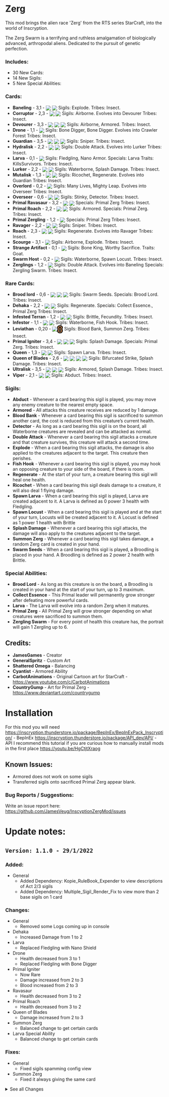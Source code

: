 # Zerg
This mod brings the alien race 'Zerg' from the RTS series StarCraft, into the world of Inscryption.

The Zerg Swarm is a terrifying and ruthless amalgamation of biologically advanced, arthropodal aliens. Dedicated to the pursuit of genetic perfection.

### Includes:
- 30 New Cards:
- 14 New Sigils:
- 5 New Special Abilities:

### Cards:
- **Baneling** - 3,1 - <img align="center" src="https://tinyurl.com/2p86btxk"> <img align="center" src="https://tinyurl.com/2p86btxk"> Sigils: Explode. Tribes: Insect.
- **Corruptor** - 2,3 - <img align="center" src="https://tinyurl.com/34daekbw"> <img align="center" src="https://tinyurl.com/34daekbw"> Sigils: Airborne. Evolves into Devourer Tribes: Insect.
- **Devourer** - 3,3 - <img align="center" src="https://tinyurl.com/34daekbw"> <img align="center" src="https://tinyurl.com/34daekbw"> <img align="center" src="https://tinyurl.com/34daekbw"> Sigils: Airborne, Armored. Tribes: Insect.
- **Drone** - 1,1 - <img align="center" src="https://tinyurl.com/34daekbw"> Sigils: Bone Digger, Bone Digger. Evolves into Crawler Forest Tribes: Insect.
- **Guardian** - 3,5 - <img align="center" src="https://tinyurl.com/34daekbw"> <img align="center" src="https://tinyurl.com/34daekbw"> <img align="center" src="https://tinyurl.com/34daekbw"> Sigils: Sniper. Tribes: Insect.
- **Hydralisk** - 2,2 - <img align="center" src="https://tinyurl.com/34daekbw"> <img align="center" src="https://tinyurl.com/34daekbw"> Sigils: Double Attack. Evolves into Lurker Tribes: Insect.
- **Larva** - 0,1 - <img align="center" src="https://tinyurl.com/34daekbw"> Sigils: Fledgling, Nano Armor. Specials: Larva Traits: KillsSurvivors. Tribes: Insect.
- **Lurker** - 2,2 - <img align="center" src="https://tinyurl.com/34daekbw"> <img align="center" src="https://tinyurl.com/34daekbw"> Sigils: Waterborne, Splash Damage. Tribes: Insect.
- **Mutalisk** - 1,3 - <img align="center" src="https://tinyurl.com/34daekbw"> <img align="center" src="https://tinyurl.com/34daekbw"> Sigils: Ricochet, Regenerate. Evolves into Guardian Tribes: Insect.
- **Overlord** - 0,2 - <img align="center" src="https://tinyurl.com/34daekbw"> Sigils: Many Lives, Mighty Leap. Evolves into Overseer Tribes: Insect.
- **Overseer** - 0,6 - <img align="center" src="https://tinyurl.com/34daekbw"> <img align="center" src="https://tinyurl.com/34daekbw"> Sigils: Stinky, Detector. Tribes: Insect.
- **Primal Ravasaur** - 3,2 - <img align="center" src="https://tinyurl.com/34daekbw"> <img align="center" src="https://tinyurl.com/34daekbw"> Specials: Primal Zerg Tribes: Insect.
- **Primal Roach** - 2,2 - <img align="center" src="https://tinyurl.com/34daekbw"> <img align="center" src="https://tinyurl.com/34daekbw"> Sigils: Armored. Specials: Primal Zerg. Tribes: Insect.
- **Primal Zergling** - 1,2 - <img align="center" src="https://tinyurl.com/34daekbw"> Specials: Primal Zerg Tribes: Insect.
- **Ravager** - 2,2 - <img align="center" src="https://tinyurl.com/34daekbw"> <img align="center" src="https://tinyurl.com/34daekbw"> Sigils: Sniper. Tribes: Insect.
- **Roach** - 2,3 - <img align="center" src="https://tinyurl.com/34daekbw"> <img align="center" src="https://tinyurl.com/34daekbw"> Sigils: Regenerate. Evolves into Ravager Tribes: Insect.
- **Scourge** - 3,1 - <img align="center" src="https://tinyurl.com/34daekbw"> Sigils: Airborne, Explode. Tribes: Insect.
- **Strange Artifact** - 0,1 - <img align="center" src="https://tinyurl.com/34daekbw"> Sigils: Bone King, Worthy Sacrifice. Traits: Goat.
- **Swarm Host** - 0,2 - <img align="center" src="https://tinyurl.com/34daekbw"> Sigils: Waterborne, Spawn Locust. Tribes: Insect.
- **Zerglings** - 1,2 - <img align="center" src="https://tinyurl.com/34daekbw"> Sigils: Double Attack. Evolves into Baneling Specials: Zergling Swarm. Tribes: Insect.

### Rare Cards:
- **Brood lord** - 0,6 - <img align="center" src="https://tinyurl.com/34daekbw"> <img align="center" src="https://tinyurl.com/34daekbw"> <img align="center" src="https://tinyurl.com/34daekbw"> Sigils: Swarm Seeds. Specials: Brood Lord. Tribes: Insect.
- **Dehaka** - 2,2 - <img align="center" src="https://tinyurl.com/34daekbw"> <img align="center" src="https://tinyurl.com/34daekbw"> Sigils: Regenerate. Specials: Collect Essence., Primal Zerg Tribes: Insect.
- **Infested Terran** - 1,2 - <img align="center" src="https://tinyurl.com/2p86btxk"> <img align="center" src="https://tinyurl.com/2p86btxk"> Sigils: Brittle, Fecundity. Tribes: Insect.
- **Infestor** - 1,1 - <img align="center" src="https://tinyurl.com/34daekbw"> <img align="center" src="https://tinyurl.com/34daekbw"> Sigils: Waterborne, Fish Hook. Tribes: Insect.
- **Leviathan** - 0,20 - <img align="center" src="https://tinyurl.com/2p86btxk"><img align="center" src="https://raw.githubusercontent.com/JamesVeug/InscyptionReadmeMaker/main/Artwork/Git/cost_bone_8.png"> Sigils: Blood Bank, Summon Zerg. Tribes: Insect.
- **Primal Igniter** - 3,4 - <img align="center" src="https://tinyurl.com/34daekbw"> <img align="center" src="https://tinyurl.com/34daekbw"> <img align="center" src="https://tinyurl.com/34daekbw"> Sigils: Splash Damage. Specials: Primal Zerg. Tribes: Insect.
- **Queen** - 1,3 - <img align="center" src="https://tinyurl.com/34daekbw"> <img align="center" src="https://tinyurl.com/34daekbw"> Sigils: Spawn Larva. Tribes: Insect.
- **Queen of Blades** - 2,6 - <img align="center" src="https://tinyurl.com/34daekbw"> <img align="center" src="https://tinyurl.com/34daekbw"> <img align="center" src="https://tinyurl.com/34daekbw"> <img align="center" src="https://tinyurl.com/34daekbw"> Sigils: Bifurcated Strike, Splash Damage. Tribes: Insect.
- **Ultralisk** - 3,5 - <img align="center" src="https://tinyurl.com/34daekbw"> <img align="center" src="https://tinyurl.com/34daekbw"> <img align="center" src="https://tinyurl.com/34daekbw"> Sigils: Armored, Splash Damage. Tribes: Insect.
- **Viper** - 2,1 - <img align="center" src="https://tinyurl.com/34daekbw"> <img align="center" src="https://tinyurl.com/34daekbw"> Sigils: Abduct. Tribes: Insect.

### Sigils:
- **Abduct** - Whenever a card bearing this sigil is played, you may move any enemy creature to the nearest empty space.
- **Armored** - All attacks this creature receives are reduced by 1 damage.
- **Blood Bank** - Whenever a card bearing this sigil is sacrificed to summon another card, the cost is reduced from this creature’s current health.
- **Detector** - As long as a card bearing this sigil is on the board, all Waterborne creatures are revealed and can be attacked as normal.
- **Double Attack** - Whenever a card bearing this sigil attacks a creature and that creature survives, this creature will attack a second time.
- **Explode** - When a card bearing this sigil attacks, the damage is also applied to the creatures adjacent to the target. This creature then perishes.
- **Fish Hook** - Whenever a card bearing this sigil is played, you may hook an opposing creature to your side of the board, if there is room.
- **Regenerate** - At the start of your turn, a creature bearing this sigil will heal one health.
- **Ricochet** - When a card bearing this sigil deals damage to a creature, it will also deal 1 flying damage.
- **Spawn Larva** - When a card bearing this sigil is played, Larva are created adjacent to it. A Larva is defined as 0 power 3 health with Fledgling.
- **Spawn Locust** - When a card bearing this sigil is played and at the start of your turn, Locusts will be created adjacent to it. A Locust is defined as 1 power 1 health with Brittle
- **Splash Damage** - Whenever a card bearing this sigil attacks, the damage will also apply to the creatures adjacent to the target.
- **Summon Zerg** - Whenever a card bearing this sigil takes damage, a random Zerg card is created in your hand.
- **Swarm Seeds** - When a card bearing this sigil is played, a Broodling is placed in your hand. A Broodling is defined as 2 power 2 health with Brittle.

### Special Abilities:
- **Brood Lord** - As long as this creature is on the board, a Broodling is created in your hand at the start of your turn, up to 3 maximum.
- **Collect Essence** - This Primal leader will permanently grow stronger after defeating more powerful cards.
- **Larva** - The Larva will evolve into a random Zerg when it matures.
- **Primal Zerg** - All Primal Zerg will grow stronger depending on what creatures were sacrificed to summon them.
- **Zergling Swarm** - For every point of health this creature has, the portrait will gain 1 Zergling up to 6.


## Credits:
- **JamesGames** - Creator
- **GeneralSpritz** - Custom Art
- **Shattered Omega** - Balancing
- **Cyantist** - Armored Ability
- **CarbotAnimations** - Original Cartoon art for StarCraft - https://www.youtube.com/c/CarbotAnimations
- **CountryGump** - Art for Primal Zerg - https://www.deviantart.com/countrygump


# Installation
For this mod you will need
https://inscryption.thunderstore.io/package/BepInEx/BepInExPack_Inscryption/ - BepInEx
https://inscryption.thunderstore.io/package/API_dev/API/ - API
I recommend this tutorial if you are curious how to manually install mods in the first place https://youtu.be/HgCtjtXraog


## Known Issues:
- Armored does not work on some sigils
- Transferred sigils onto sacrificed Primal Zerg appear blank.


### Bug Reports / Suggestions:
Write an issue report here: https://github.com/JamesVeug/InscyptionZergMod/issues



# Update notes:

## `Version: 1.1.0 - 29/1/2022`
### Added:
- General
  - Added Dependency: Kopie_RuleBook_Expender to view descriptions of Act 2/3 sigils
  - Added Dependency: Multiple_Sigil_Render_Fix to view more than 2 base sigils on 1 card

### Changes:
- General
  - Removed some Logs coming up in console
- Dehaka
  - Increased Damage from 1 to 2
- Larva
  - Replaced Fledgling with Nano Shield
- Drone
  - Health decreased from 3 to 1
  - Replaced Fledgling with Bone Digger
- Primal Igniter
  - Now Rare
  - Damage increased from 2 to 3
  - Blood increased from 2 to 3
- Ravasaur
  - Health decreased from 3 to 2
- Primal Roach
  - Health decreased from 3 to 2
- Queen of Blades
  - Damage increased from 2 to 3
- Summon Zerg
  - Balanced change to get certain cards
- Larva Special Ability
  - Balanced change to get certain cards

### Fixes:
- General
  - Fixed sigils spamming config view
- Summon Zerg
  - Fixed it always giving the same card

<details>
  <summary>See all Changes</summary>


## `Version: 1.0.0 - 25/1/2022`
### Changes:
- Queen of Blades
    - Replaced Trifurcated with Bifurcated

### Fixes:
- Primal Zerg
  - Fixed Emits not showing
- Blood Bank
  - Fixed not working with triple blood
  - Fixed sacrificing with other cards still taking full hp


## `Version: 0.11.0 - 17/1/2022`
### Added:
- General
  - Added Watermark to all cards back in (Removed by mistake!)
- New Cards
  - Primal Roach
  - Primal Igniter

### Changes:
- General
  - Changed Tail of all Zerg units to Biomass except Mutalisk that has a Unique Tail image
  - Updated Leshy text for all cards and Sigils
  - Updated all rulebook descriptions
- Primal Zerg
  - Can now steal a random base sigil from any Card 
- Dehaka
  - Added Primal Zerg Special Ability
  - Sigils Dehaka steals are permanent
  - Now gains +1/+1 when killing a card stronger than him.
  - Resets at the beginning of a run now
- Corrupter
  - Health increased from 2 to 3
- Ultralisk
  - Damage increased from to to 3
- Crawler Forest
    - Added Mirror Special Icon
    - Added new Art by JamesGames
    - Crawler Forest can no longer be Sacrificed
- Fish Hook
    - No longer obtainable from WoodCarver
- Blood bank
    - Added new Art by General Spritz
- Detector
    - Added new Art by General Spritz
- Ricochet
    - Added new Art by General Spritz
- Spawn Locust
    - Added new Art by General Spritz
- Swarm Seeds
    - Added new Art by General Spritz

### Fixes:
- General
- Splash Damage
  - Fixed hitting after all other effects have triggered
- Explode
  - Fixed hitting after all other effects have triggered
- Detector
  - Fixed not revealing cards when a card is transformed into something that has Detector (Drone)


## `Version: 0.10.0 - 9/1/2022`
### Added:
- Added Primal Zergling
- Added Ravasaur
- Added Primal Zerg Special Ability
- Added Brood Lord Special Ability

### Changes:
- General
  - Changed Tail of all Zerg units to Biomass except Mutalisk that has a Unique Tail image
- Brood lord
  - Now gives 1 Broodling at the start of your turn 
- Guardian
  - Increased Power from 2 to 3
  - Decreased Health from 6 to 5
- Spawn Locust
  - Changed to Place 2 Locust on the board adjacent to the card with this sigil at the start of your turn
- Queen of Blades
  - Removed Regestate ability
  - Added Trifurcated Strike ability
  - Added Splash Damage ability
  - Reduced power from 4 to 2
  - Increased health from 4 to 6
  - Increased blood cost from 3 to 4
- Overlord
  - Added meme eye alternative portrait image
- Hydralisk
  - Added meme eye alternative portrait image
- Drone
  - Replaced Submerge with Evolve
- Locust
  - Increased Health from 1 to 2
- Abduct
  - Can now pull any card to the closest slot.
- Devourer
  - No longer Rare
- Queen
  - Now Rare
- Infested Terran
  - Now Rare
- Spawn Larva
  - No longer accessible from Wood Carver
- Summon Zerg
  - No longer accessible from Wood Carver

### Fixes:
- General
  - Some special abilities triggered twice
  

## `Version: 0.9.0 - 21/12/2021`
### New:
- Added Larva
- Added Larva Special Ability
- Added Summon Zerg Ability
- Added Blood Bank Ability

### Changes:
- General
  - Bumped API dependency from 1.12.0 to 1.13.0
  - Added JSONLoader 1.7.0 dependency
  - All cards now loaded by JSONLoader
  - All sigils now loaded by JSON
  - Updated all Portraits with higher resolution art
  - Special abilities GUID changed to jamesgames.inscryption.zergmod
- Leviathan
  - Reduced Power from 2 to 0
  - Increased Health from 10 to 20
  - Reduced Bone Cost from 10 to 8
  - Removed WhackAMole and Sharp Abilities
  - Added Blood Bank and Summon Zerg Abilities
- Mutalisk
  - Added Regenerate
- Hydralisk
  - Damage reduced from 3 to 2
  - Added Double Attack
- Strange Artifact
  - Can no longer Kill Survivors
- Squirrel
  - Reverted back to normal
- Overlord
  - Removed Fledgling
  - Added Sacrificial
  - Increased Blood from 1 to 2
- Guardian
  - Damage reduced from 4 to 2
  - Added Snipe
- Detector
  - Added new art by General Spritz
- Corrupter
  - Renamed to Corruptor
- Lurker
  - No longer rare

### Fixes:
- General
  - Infester and queen sizes not 114x94
- Viper
  - Correct Emission
- Scourge
  - Fixed Portrait offset
- Ricochet
  - Fixed Ricochet damage not setting to 1


## `Version: 0.8.0 - 5/1/2021`
### New:
- Strange Artifact

### Changes:
- General
  - Added first pass emissions to all cards except Zerglings
  - Removed rare background from cards that are not rare
- Ricochet
  - Can now be blocked by Mighty Leap
- Swarm Host
  - No longer rare. Obtainable from Trader
- Dehaka
  - Blood cost increased from 1 to 2
- Scourge
  - Damage increased to 3 from 1
  - Obtainable now

### Fixes:
- Dehaka
  - Fixed portrait not changing on boot
- Zerglings
  - Fixed portrait not changing when buffing hp at campfire
  - Fixed portrait not changing on boot
- Regestate
  - Fixed HP of egg not accounting for buffed health from fire.


## `Version: 0.7.0 - 2/12/2021`
### New:
- Crawler Forest

### Changes:
- General
  - Updated some Descriptions to be more descriptive
- Lurker
  - Removed Guard Dog Ability
  - Added Splash Damage Ability
- Drone
  - Added Submerge
  - Can now Evolve into Crawler Forest
- Double Attack
  - Can now double attack cards that are created after the initial cards death 
- Abduct
  - Can now be canceled by clicking on an empty slot
- Spawn Larva
  - Added new art by General Spritz
- Armoured
  - Renamed to Armored
- Draw Broodling's
  - Renamed to Swarm Seeds
- Draw Locust's
  - Renamed to Spawn Locust

### Fixes:
- Sometimes Abduct does not wiggle when it can not cast
- Soft lock when sacrificing a card that has the Detector sigil and has revealed submerged cards

## `Version: 0.6.0 - 28/11/2021`
### New:
- Added Collect Essence special ability
- Added Fish Hook ability
- Added Ricochet ability

### Changes:
- General
    - Updated some descriptions
- Dehaka
    - Added Collect Essence special ability
    - Portrait changes as he kills strong units
- Infestor
    - Removed Trifurcated Strike ability
    - Added Fish Hook ability
- Ultralisk
    - Now obtainable after defeating Prospector
- Mutalisk 
    - Health reverted back to 3 from 1
    - Removed Bombard ability 
    - Removed Airborne ability
    - Added Ricochet ability
- Roach
	- Health increased from 2 to 3
- Armoured ability
	- Added new art by General Spritz

### Fixes:
- Splash damage sometimes doesn't hit a
- Fixed Bombard hitting facedown cards



## `Version: 0.5.0 - 26/11/2021`
### New:
- Added Bombard ability

### Changes:
- General
  - Rebalanced drop rates of rare cards
  - Updated some descriptions
- Mutalisk
  - Health Reduced from 3 to 1
  - Regenerate ability removed
  - Bombard ability added
- Infested Terran
  - Bone cost increase from 1 to 2
- Draw Broodling's
  - Reduced cards drawn from 2 to 1
- Draw Locust's
  - Reduced cards drawn from 2 to 1
- Regestate
  - Health of egg now the same as the card it evolves into
  - Total turns to evolve now depends on health of card evolving into
- Double Attack
  - No longer hits face
    - Halved animation
- Devourer
  - Is now Rare
- Guardian
  - Is now Rare
- Ravager
  - Is now Rare
- Lurker
  - Is now Rare
  - Accessible from boss fights

### Fixes:
- Rare cards obtainable from common card map node 
- Splash damage no longer hits face down cards
- Fixed Regestate not having the Fledgling sigil to evolve the egg



## `Version: 0.4.0 - 24/11/2021` 
### New:
- Added Viper - 2,1 with Abduct
- Added Scourge - 1,1 with Explode and Airborne
- Added Corruptor - 2,2 with Airborne. Evolves into Devourer
- Added Devourer - 3,3 with Airborne and Armoured
- Added Guardian - 4,6

- Added Abduct Ability
- Added Detector Ability
- Added Explode Ability

### Changes:
- Infested Terran
	- Removed Blood cost so now its just 1 Bone
- Ravager
	- Renamed from Ravanger to Ravager
- Lurker
	- Removed Burrower ability
	- Added GuardDog ability
- Overlord
	- Removed Airborne ability
	- Added Fledgling ability
- Overseer
	- Removed Reach and Airborne abilities
	- Added Detector and Stinky abilities
- Splash Damage
	- Added new art by General Spritz
- Double Attack
    - No longer hits face

### Fixes:
- Fixed Infested Terran costing 1 Blood and 1 Bone

## `Version: 0.3.0 - 23/11/2021`
### New:
- Added Ravenger - 2,2 with Snipe
- Added Lurker - 2,2 with Submerge and Burrower

- Added Armoured Ability
- Added Splash Ability

- Added Watermark to all Zerg cards

### Changes:
- Bumped API plugin requirement to 1.12.0
- Hydralisk
	- Evolves into a Lurker
- Roach 
	- Evolves into a Ravenger
- Broodlord
	- Health changed to 6 from 4
	- Blood changed to 3 from 2
- Broodling
	- Damage changed to 2 from 1
	- Health changed to 2 from 1
- Queen of Blades 
	- Damage changed to 4 from 3
	- Health changed to 4 from 3
- Ultralisk 
	- No longer accessible from Trader
	- Removed Deathshield ability
	- Added Armoured ability
	- Added Splash Damage ability
- Baneling
	- Removed Trifurcated Strike ability
	- Added Splash Damage ability


## `Version: 0.2.0 - 22/11/2021`
### New:
- Added Drone - 1,1 with Bone digger
- Added Baneling - Rare - 3,1 with Brittle and Trifurcated Strike
- Added Swam Host - Rare - 0,2 with Draw 2 Locusts and Submerge
- Added Locus - 1,1 with Brittle
- Added Broodlord - 0,4 with Draw 2 Broodlings
- Added Bloodling - 1,1 with Brittle
- Added Infested Terran - 1,2 with Brittle and Fecundity
- Added Overseer - 0,6 - Rare with Reach and Airborne
- Added Infestor - 1,1 - Rare with Submerge and Trifurcated Strike
- Added Dehaka - 1,2 - Rare with Regenerate
- Added Leviathan - 2,10 - with Burrower and Sharp
- Added Ultralisk - 2,6 - with Death Shield

- Added Draw Broodlings ability
- Added Draw Locusts ability

### Changes:
- Overlord 
	- Evolves into Overseer
- Zerglings 
	- Evolve into Banelings
	- Portrait now shows how many zerglings as health. Max 6.
- Queen of Blades
	- No longer obtainable from Trader
- Mutalisk
	- Removed Trifurcated Strike
	- Added Regeneration
	- Damage changed to 1 from 2
	- Health changed to 3 from 1
- Double Attack
	- Added new art by General Spritz
- Regeneration
	- Added new art by General Spritz

### Fixes:
- Fixed all zerg card backgrounds showing as Rare



## `Version: 0.1.1 - 19/11/2021`
### New:
- All Zerg cards
    - Now have the Insect Trait
### Changes:
- Mutalisk 
	-	Damage changed to 2 from 3
- Larva 
	- Health reduced back to 1
- Kerrigan 
	- Renamed to Queen of Blades
- Final attack 
	- Renamed to Double Attack
- Touched up some card descriptions
- Touched up some ability dialogue

### Fixes:
- Fixed mod not working due to wrong directory
- Fixed Final attack direct attack animation
- Fixed Final attack sometimes not attacking


## `Version: 0.1.0 - 17/11/2021`
### New:
- Added Zergling - 1,2 with Final attack
- Added Roach - 2,2 with Regenerate
- Added Overlord - 0,4 with Airborne and Mighty Leap
- Added Kerrigan - 3,3 With Regestate
- Added Mutalisk - 3,1 with Airborne and Bifurcated Strike
- Added Queen - 1,3 With Spawn Larva
- Added Hydralisk - 3,2

- Added Regenerate ability
- Added Spawn Larva ability
- Added Final attack ability
- Added Regestate ability

### Changes:
- Squirrel art changed to a Larva

</details>